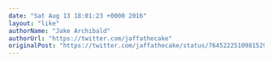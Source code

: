 ```yaml
---
date: "Sat Aug 13 18:01:23 +0000 2016"
layout: "like"
authorName: "Jake Archibald"
authorUrl: "https://twitter.com/jaffathecake"
originalPost: "https://twitter.com/jaffathecake/status/764522251098152961"
---
```

